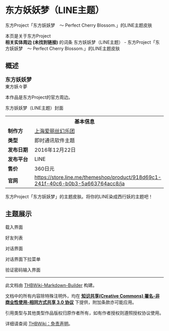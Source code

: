 # 东方妖妖梦（LINE主题）

<!-- source html: G:\repos\THBWiki-Markdown-Builder\THBWikiMarkdown\Temp\main\e\e2\ns0%3A%E4%B8%9C%E6%96%B9%E5%A6%96%E5%A6%96%E6%A2%A6%EF%BC%88LINE%E4%B8%BB%E9%A2%98%EF%BC%89.html -->

东方Project「东方妖妖梦　～ Perfect Cherry Blossom.」的LINE主题皮肤

本页是关于东方Project  
 **相关实体周边 (未找到链接)** 的词条
东方妖妖梦（LINE主题） - 东方Project「东方妖妖梦　～ Perfect Cherry Blossom.」的LINE主题皮肤
## 概述
  
<big> **东方妖妖梦**   
</big>
東方妖々夢  

  
  
本作品是东方Project的官方周边。  

  

[](./文件-东方妖妖梦（LINE主题）1.png.md)  [](./文件-东方妖妖梦（LINE主题）1.png.md)东方妖妖梦（LINE主题）封面

<table>
<tbody><tr>
<th colspan="2">基本信息</th>
</tr>
<tr><td style="width:150px"><b>制作方</b></td><td style="width:350px"><a href="./上海爱丽丝幻乐团.md" title="上海爱丽丝幻乐团">上海爱丽丝幻乐团</a></td></tr><tr><td><b>类型</b></td><td>即时通讯软件主题</td></tr><tr><td><b>发布日期</b></td><td>2016年12月22日</td></tr><tr><td><b>发布平台</b></td><td>LINE</td></tr><tr><td><b>售价</b></td><td>360日元</td></tr><tr><td><b>官网</b></td><td><a rel="nofollow" class="external free" href="https://store.line.me/themeshop/product/918d69c1-241f-40c6-b0b3-5a663764acc8/ja">https://store.line.me/themeshop/product/918d69c1-241f-40c6-b0b3-5a663764acc8/ja</a></td></tr></tbody></table>


  
东方Project「东方妖妖梦」的主题皮肤。将你的LINE染成西行妖的主题吧！
  

## 主题展示



[](./文件-东方妖妖梦（LINE主题）1.png.md)

载入界面


[](./文件-东方妖妖梦（LINE主题）2.png.md)
好友列表


[](./文件-东方妖妖梦（LINE主题）3.png.md)
对话界面


[](./文件-东方妖妖梦（LINE主题）4.png.md)
对话界面下拉菜单


[](./文件-东方妖妖梦（LINE主题）5.png.md)
验证密码输入界面








---

此文档由 [THBWiki-Markdown-Builder](https://github.com/Delsin-Yu/THBWiki-Markdown-Builder) 构建。

文档中的所有内容除特殊注明外，均在 [**知识共享(Creative Commons) 署名-非商业性使用-相同方式共享 3.0 协议**](https://creativecommons.org/licenses/by-sa/3.0/deed.zh-hans) 下提供，附加条款亦可能应用。

引用类型与其他类型作品版权归原作者所有，如有作者授权则遵照授权协议使用。

详细请查阅 [THBWiki：免责声明](https://thbwiki.cc/THBWiki:%E5%85%8D%E8%B4%A3%E5%A3%B0%E6%98%8E)。

